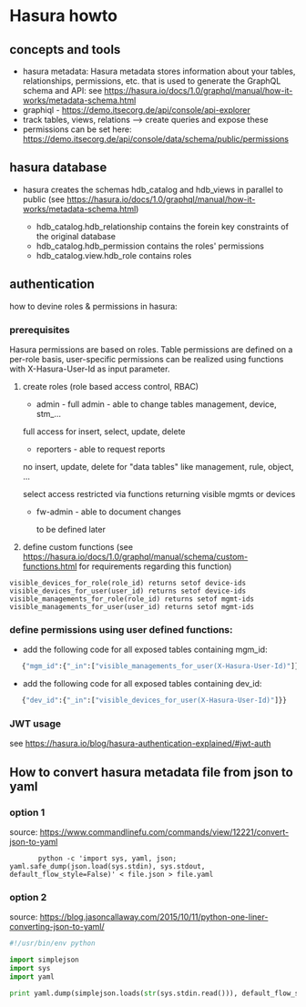 # Hasura howto

## concepts and tools

- hasura metadata: Hasura metadata stores information about your tables, relationships, permissions, etc. that is used to generate the GraphQL schema and API: see <https://hasura.io/docs/1.0/graphql/manual/how-it-works/metadata-schema.html>
- graphiql - <https://demo.itsecorg.de/api/console/api-explorer>
- track tables, views, relations --> create queries and expose these
- permissions can be set here: <https://demo.itsecorg.de/api/console/data/schema/public/permissions>

## hasura database

- hasura creates the schemas hdb_catalog and hdb_views in parallel to public (see <https://hasura.io/docs/1.0/graphql/manual/how-it-works/metadata-schema.html>)

  - hdb_catalog.hdb_relationship contains the forein key constraints of the original database
  - hdb_catalog.hdb_permission contains the roles' permissions
  - hdb_catalog.view.hdb_role contains roles

## authentication
how to devine roles & permissions in hasura:
### prerequisites
Hasura permissions are based on roles. Table permissions are defined on a per-role basis, user-specific permissions can be realized using functions with X-Hasura-User-Id as input parameter.

1) create roles (role based access control, RBAC)
     - admin - full admin - able to change tables management, device, stm_...
     
      full access for insert, select, update, delete
     - reporters - able to request reports
     
      no  insert, update, delete for "data tables" like management, rule, object, ...
      
      select access restricted via functions returning visible mgmts or devices
      
    - fw-admin - able to document changes
    
      to be defined later

2) define custom functions (see <https://hasura.io/docs/1.0/graphql/manual/schema/custom-functions.html> for requirements regarding this function)
~~~console
visible_devices_for_role(role_id) returns setof device-ids
visible_devices_for_user(user_id) returns setof device-ids
visible_managements_for_role(role_id) returns setof mgmt-ids
visible_managements_for_user(user_id) returns setof mgmt-ids
~~~
### define permissions using user defined functions:
- add the following code for all exposed tables containing mgm_id:
~~~graphql
   {"mgm_id":{"_in":["visible_managements_for_user(X-Hasura-User-Id)"]}}
~~~
- add the following code for all exposed tables containing dev_id:
~~~graphql
   {"dev_id":{"_in":["visible_devices_for_user(X-Hasura-User-Id)"]}}
~~~

### JWT usage
see <https://hasura.io/blog/hasura-authentication-explained/#jwt-auth>

## How to convert hasura metadata file from json to yaml

### option 1
source: <https://www.commandlinefu.com/commands/view/12221/convert-json-to-yaml>

~~~console
       python -c 'import sys, yaml, json; yaml.safe_dump(json.load(sys.stdin), sys.stdout, default_flow_style=False)' < file.json > file.yaml
~~~

### option 2
source: <https://blog.jasoncallaway.com/2015/10/11/python-one-liner-converting-json-to-yaml/>

```python
#!/usr/bin/env python

import simplejson
import sys
import yaml

print yaml.dump(simplejson.loads(str(sys.stdin.read())), default_flow_style=False)
```
